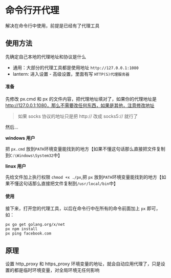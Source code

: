 # 命令行开代理

解决在命令行中使用，前提是已经有了代理工具

## 使用方法

先确定自己本地的代理地址和协议是什么

* 通用：大部分的代理工具都是使用地址 `http://127.0.0.1:1080`
* lantern: 进入设置 - 高级设置，里面有写 `HTTP(S)代理服务器`


#### 准备

先修改 px.cmd 和 px 的文件内容，把代理地址填对了，如果你的代理地址是 http://127.0.0.1:1080，那么不需要改任何东西，如果是其他，注意修改地址

> 如果 socks 协议的地址只是把 http:// 改成 socks5:// 就行了

然后...

**windows 用户**

把 `px.cmd` 放到`PATH`环境变量能找到的地方【如果不懂这句话那么直接把文件复制到`C:\Windows\System32`中】

**linux 用户**

先给文件加上执行权限 `chmod +x ./px`,把 `px` 放到`PATH`环境变量能找到的地方【如果不懂这句话那么直接把文件复制到`/usr/local/bin`中】

#### 使用

接下来，打开您的代理工具，以后在命令行中在所有的命令前面加上 `px` 即可，如：

```
px go get golang.org/x/net
px npm install
px ping facebook.com
```

## 原理

设置 http_proxy 和 https_proxy 环境变量的地址，就会自动应用代理了，只是设置的都是临时环境变量，对全局环境无任何影响
